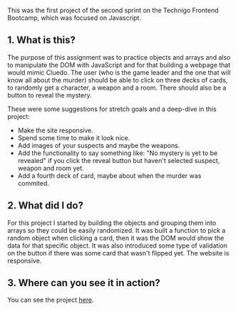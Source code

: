 This was the first project of the second sprint on the Technigo Frontend Bootcamp, which was focused on Javascript.

## 1. What is this?

The purpose of this assignment was to practice objects and arrays and also to manipulate the DOM with JavaScript and for that building a webpage that would mimic Cluedo.
The user (who is the game leader and the one that will know all about the murder) should be able to click on three decks of cards, to randomly get a character, a weapon and a room. There should also be a button to reveal the mystery.

These were some suggestions for stretch goals and a deep-dive in this project:

* Make the site responsive.
* Spend some time to make it look nice.
* Add images of your suspects and maybe the weapons.
* Add the functionality to say something like: "No mystery is yet to be revealed" if you click the reveal button but haven't selected suspect, weapon and room yet.
* Add a fourth deck of card, maybe about when the murder was commited.

## 2. What did I do?

For this project I started by building the objects and grouping them into arrays so they could be easily randomized. It was built a function to pick a random object when clicking a card, then it was the DOM would show the data for that specific object. 
It was also introduced some type of validation on the button if there was some card that wasn't flipped yet.
The website is responsive.

## 3. Where can you see it in action?

You can see the project [here](https://project-cluedo-tiago.netlify.com/).